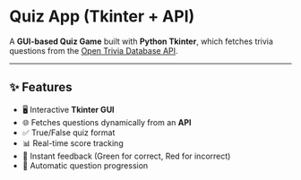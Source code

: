 # Quiz App (Tkinter + API)

A **GUI-based Quiz Game** built with **Python Tkinter**, which fetches trivia questions from the [Open Trivia Database API](https://opentdb.com/).  

---

## ✨ Features
- 🖥️ Interactive **Tkinter GUI**
- 🌐 Fetches questions dynamically from an **API**
- ✅ True/False quiz format
- 📊 Real-time score tracking
- 🎉 Instant feedback (Green for correct, Red for incorrect)
- 🔄 Automatic question progression
